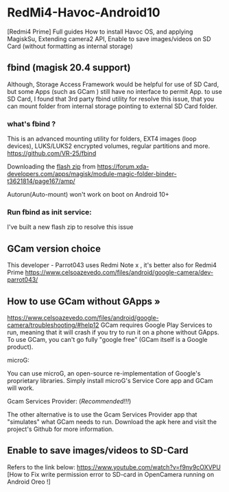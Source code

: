 # RedMi4-Havoc-Android10
[Redmi4 Prime]
Full guides How to install Havoc OS, and applying MagiskSu, Extending camera2 API, Enable to save images/videos on SD Card (without formatting as internal storage)

## fbind (magisk 20.4 support)
Although, Storage Access Framework would be helpful for use of SD Card, but some Apps (such as GCam ) still have no interface to permit App. to use SD Card,
I found that 3rd party fbind utility for resolve this issue, that you can mount folder from internal storage pointing to external SD Card folder.

### what's fbind ?
This is an advanced mounting utility for folders, EXT4 images (loop devices), LUKS/LUKS2 encrypted volumes, regular partitions and more.
https://github.com/VR-25/fbind

Downloading the [flash zip](https://github.com/simonchen/RedMi4-Havoc-Android10/blob/master/fbind-2020.9.18-fix-service.zip) from https://forum.xda-developers.com/apps/magisk/module-magic-folder-binder-t3621814/page167/amp/

Autorun(Auto-mount) won't work on boot on Android 10+
### Run fbind as init service:
I've built a new flash zip to resolve this issue

## GCam version choice
This developer - Parrot043 uses Redmi Note x , it's better also for Redmi4 Prime
https://www.celsoazevedo.com/files/android/google-camera/dev-parrot043/

## How to use GCam without GApps »
https://www.celsoazevedo.com/files/android/google-camera/troubleshooting/#help12
GCam requires Google Play Services to run, meaning that it will crash if you try to run it on a phone without GApps. To use GCam, you can't go fully "google free" (GCam itself is a Google product).

microG:

You can use microG, an open-source re-implementation of Google's proprietary libraries. Simply install microG's Service Core app and GCam will work.

Gcam Services Provider: (*Recommended!!!*)

The other alternative is to use the Gcam Services Provider app that "simulates" what GCam needs to run. Download the apk here and visit the project's Github for more information.

## Enable to save images/videos to SD-Card 
Refers to the link below:
https://www.youtube.com/watch?v=f9ny9cOXVPU
[How to Fix write permission error to SD-card in OpenCamera running on Android Oreo !]
